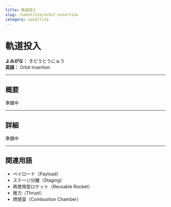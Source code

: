 ```yaml
---
title: 軌道投入
slug: /satellite/orbit-insertion
category: satellite
---
```


# 軌道投入

**よみがな：** きどうとうにゅう  
**英語：** Orbit Insertion  

---

## 概要

準備中

---

## 詳細

準備中

---

## 関連用語

- ペイロード（Payload）
- ステージ分離（Staging）
- 再使用型ロケット（Reusable Rocket）
- 推力（Thrust）
- 燃焼室（Combustion Chamber）

